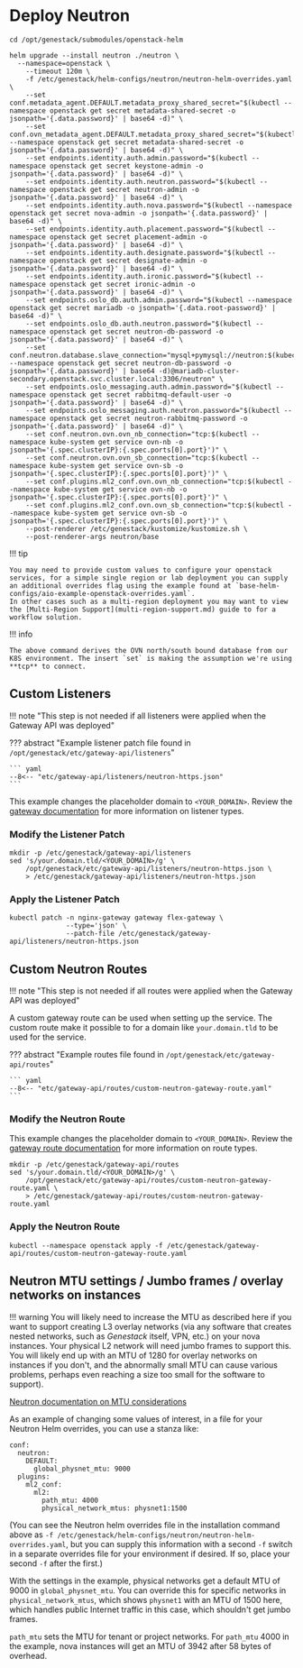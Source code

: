 # Deploy Neutron

``` shell
cd /opt/genestack/submodules/openstack-helm

helm upgrade --install neutron ./neutron \
  --namespace=openstack \
    --timeout 120m \
    -f /etc/genestack/helm-configs/neutron/neutron-helm-overrides.yaml \
    --set conf.metadata_agent.DEFAULT.metadata_proxy_shared_secret="$(kubectl --namespace openstack get secret metadata-shared-secret -o jsonpath='{.data.password}' | base64 -d)" \
    --set conf.ovn_metadata_agent.DEFAULT.metadata_proxy_shared_secret="$(kubectl --namespace openstack get secret metadata-shared-secret -o jsonpath='{.data.password}' | base64 -d)" \
    --set endpoints.identity.auth.admin.password="$(kubectl --namespace openstack get secret keystone-admin -o jsonpath='{.data.password}' | base64 -d)" \
    --set endpoints.identity.auth.neutron.password="$(kubectl --namespace openstack get secret neutron-admin -o jsonpath='{.data.password}' | base64 -d)" \
    --set endpoints.identity.auth.nova.password="$(kubectl --namespace openstack get secret nova-admin -o jsonpath='{.data.password}' | base64 -d)" \
    --set endpoints.identity.auth.placement.password="$(kubectl --namespace openstack get secret placement-admin -o jsonpath='{.data.password}' | base64 -d)" \
    --set endpoints.identity.auth.designate.password="$(kubectl --namespace openstack get secret designate-admin -o jsonpath='{.data.password}' | base64 -d)" \
    --set endpoints.identity.auth.ironic.password="$(kubectl --namespace openstack get secret ironic-admin -o jsonpath='{.data.password}' | base64 -d)" \
    --set endpoints.oslo_db.auth.admin.password="$(kubectl --namespace openstack get secret mariadb -o jsonpath='{.data.root-password}' | base64 -d)" \
    --set endpoints.oslo_db.auth.neutron.password="$(kubectl --namespace openstack get secret neutron-db-password -o jsonpath='{.data.password}' | base64 -d)" \
    --set conf.neutron.database.slave_connection="mysql+pymysql://neutron:$(kubectl --namespace openstack get secret neutron-db-password -o jsonpath='{.data.password}' | base64 -d)@mariadb-cluster-secondary.openstack.svc.cluster.local:3306/neutron" \
    --set endpoints.oslo_messaging.auth.admin.password="$(kubectl --namespace openstack get secret rabbitmq-default-user -o jsonpath='{.data.password}' | base64 -d)" \
    --set endpoints.oslo_messaging.auth.neutron.password="$(kubectl --namespace openstack get secret neutron-rabbitmq-password -o jsonpath='{.data.password}' | base64 -d)" \
    --set conf.neutron.ovn.ovn_nb_connection="tcp:$(kubectl --namespace kube-system get service ovn-nb -o jsonpath='{.spec.clusterIP}:{.spec.ports[0].port}')" \
    --set conf.neutron.ovn.ovn_sb_connection="tcp:$(kubectl --namespace kube-system get service ovn-sb -o jsonpath='{.spec.clusterIP}:{.spec.ports[0].port}')" \
    --set conf.plugins.ml2_conf.ovn.ovn_nb_connection="tcp:$(kubectl --namespace kube-system get service ovn-nb -o jsonpath='{.spec.clusterIP}:{.spec.ports[0].port}')" \
    --set conf.plugins.ml2_conf.ovn.ovn_sb_connection="tcp:$(kubectl --namespace kube-system get service ovn-sb -o jsonpath='{.spec.clusterIP}:{.spec.ports[0].port}')" \
    --post-renderer /etc/genestack/kustomize/kustomize.sh \
    --post-renderer-args neutron/base
```

!!! tip

    You may need to provide custom values to configure your openstack services, for a simple single region or lab deployment you can supply an additional overrides flag using the example found at `base-helm-configs/aio-example-openstack-overrides.yaml`.
    In other cases such as a multi-region deployment you may want to view the [Multi-Region Support](multi-region-support.md) guide to for a workflow solution.

!!! info

    The above command derives the OVN north/south bound database from our K8S environment. The insert `set` is making the assumption we're using **tcp** to connect.

## Custom Listeners

!!! note "This step is not needed if all listeners were applied when the Gateway API was deployed"

??? abstract "Example listener patch file found in `/opt/genestack/etc/gateway-api/listeners`"

    ``` yaml
    --8<-- "etc/gateway-api/listeners/neutron-https.json"
    ```

This example changes the placeholder domain to `<YOUR_DOMAIN>`. Review the [gateway documentation](https://gateway-api.sigs.k8s.io/api-types/gateway)
for more information on listener types.

### Modify the Listener Patch

``` shell
mkdir -p /etc/genestack/gateway-api/listeners
sed 's/your.domain.tld/<YOUR_DOMAIN>/g' \
    /opt/genestack/etc/gateway-api/listeners/neutron-https.json \
    > /etc/genestack/gateway-api/listeners/neutron-https.json
```

### Apply the Listener Patch

``` shell
kubectl patch -n nginx-gateway gateway flex-gateway \
              --type='json' \
              --patch-file /etc/genestack/gateway-api/listeners/neutron-https.json
```

## Custom Neutron Routes

!!! note "This step is not needed if all routes were applied when the Gateway API was deployed"

A custom gateway route can be used when setting up the service. The custom route make it possible to for a domain like `your.domain.tld` to be used for the service.

??? abstract "Example routes file found in `/opt/genestack/etc/gateway-api/routes`"

    ``` yaml
    --8<-- "etc/gateway-api/routes/custom-neutron-gateway-route.yaml"
    ```

### Modify the Neutron Route

This example changes the placeholder domain to `<YOUR_DOMAIN>`. Review the [gateway route documentation](https://gateway-api.sigs.k8s.io/api-types/httproute)
for more information on route types.

``` shell
mkdir -p /etc/genestack/gateway-api/routes
sed 's/your.domain.tld/<YOUR_DOMAIN>/g' \
    /opt/genestack/etc/gateway-api/routes/custom-neutron-gateway-route.yaml \
    > /etc/genestack/gateway-api/routes/custom-neutron-gateway-route.yaml
```

### Apply the Neutron Route

``` shell
kubectl --namespace openstack apply -f /etc/genestack/gateway-api/routes/custom-neutron-gateway-route.yaml
```

## Neutron MTU settings / Jumbo frames / overlay networks on instances

!!! warning You will likely need to increase the MTU as described here if you want to support creating L3 overlay networks (via any software that creates nested networks, such as _Genestack_ itself, VPN, etc.) on your nova instances. Your physical L2 network will need jumbo frames to support this. You will likely end up with an MTU of 1280 for overlay networks on instances if you don't, and the abnormally small MTU can cause various problems, perhaps even reaching a size too small for the software to support).

[Neutron documentation on MTU considerations](https://docs.openstack.org/neutron/latest/admin/config-mtu.html)

As an example of changing some values of interest, in a file for your Neutron
Helm overrides, you can use a stanza like:

```
conf:
  neutron:
    DEFAULT:
      global_physnet_mtu: 9000
  plugins:
    ml2_conf:
      ml2:
        path_mtu: 4000
        physical_network_mtus: physnet1:1500
```

(You can see the Neutron helm overrides file in the installation command above
as `-f /etc/genestack/helm-configs/neutron/neutron-helm-overrides.yaml`,
but you can supply this information with a second `-f` switch in a separate
overrides file for your environment if desired. If so, place your second
`-f` after the first.)

With the settings in the example, physical networks get a default MTU of 9000 in
`global_physnet_mtu`. You can override this for specific networks in
`physical_network_mtus`, which shows `physnet1` with an MTU of 1500 here, which
handles public Internet traffic in this case, which shouldn't get jumbo frames.

`path_mtu` sets the MTU for tenant or project networks. For `path_mtu` 4000 in
the example, nova instances will get an MTU of 3942 after 58 bytes of overhead.
